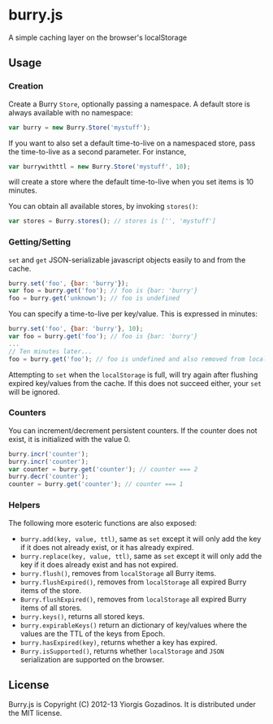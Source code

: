 # burry.js

A simple caching layer on the browser's localStorage

## Usage

### Creation

Create a Burry `Store`, optionally passing a namespace. A default store is always available with no namespace:

```javascript
var burry = new Burry.Store('mystuff');
```

If you want to also set a default time-to-live on a namespaced store, pass the time-to-live as a second parameter. For instance,

```javascript
var burrywithttl = new Burry.Store('mystuff', 10);
```

will create a store where the default time-to-live when you set items is 10 minutes.

You can obtain all available stores, by invoking `stores()`:

```javascript
var stores = Burry.stores(); // stores is ['', 'mystuff']
```

### Getting/Setting

`set` and `get` JSON-serializable javascript objects easily to and from the cache.

```javascript
burry.set('foo', {bar: 'burry'});
var foo = burry.get('foo'); // foo is {bar: 'burry'}
foo = burry.get('unknown'); // foo is undefined
```

You can specify a time-to-live per key/value. This is expressed in minutes:

```javascript
burry.set('foo', {bar: 'burry'}, 10);
var foo = burry.get('foo'); // foo is {bar: 'burry'}
...
// Ten minutes later...
foo = burry.get('foo'); // foo is undefined and also removed from localStorage
```

Attempting to `set` when the `localStorage` is full, will try again after flushing expired key/values from the cache. If this does not succeed either, your `set` will be ignored.

### Counters

You can increment/decrement persistent counters. If the counter does not exist, it is initialized with the value 0.

```javascript
burry.incr('counter');
burry.incr('counter');
var counter = burry.get('counter'); // counter === 2
burry.decr('counter');
counter = burry.get('counter'); // counter === 1
```

### Helpers

The following more esoteric functions are also exposed:

 * `burry.add(key, value, ttl)`, same as `set` except it will only add the key if it does not already exist, or it has already expired.
 * `burry.replace(key, value, ttl)`, same as `set` except it will only add the key if it does already exist and has not expired.
 * `burry.flush()`, removes from `localStorage` all Burry items.
 * `burry.flushExpired()`, removes from `localStorage` all expired Burry items of the store.
 * `Burry.flushExpired()`, removes from `localStorage` all expired Burry items of all stores.
 * `burry.keys()`, returns all stored keys.
 * `burry.expirableKeys()` return an dictionary of key/values where the values are the TTL of the keys from Epoch.
 * `burry.hasExpired(key)`, returns whether a key has expired.
 * `Burry.isSupported()`, returns whether `localStorage` and `JSON` serialization are supported on the browser.

## License

Burry.js is Copyright (C) 2012-13 Yiorgis Gozadinos.
It is distributed under the MIT license.